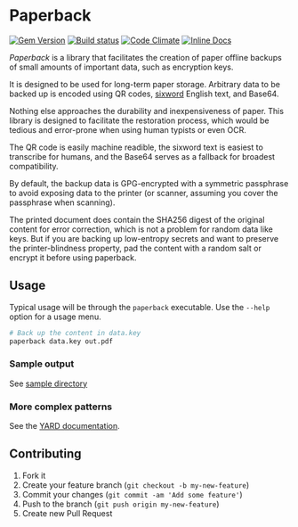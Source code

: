 # Paperback

[![Gem Version](https://badge.fury.io/rb/paperback.svg)](https://rubygems.org/gems/paperback)
[![Build status](https://travis-ci.org/ab/paperback.svg)](https://travis-ci.org/ab/paperback)
[![Code Climate](https://codeclimate.com/github/ab/paperback.svg)](https://codeclimate.com/github/ab/paperback)
[![Inline Docs](http://inch-ci.org/github/ab/paperback.svg?branch=master)](http://www.rubydoc.info/github/ab/paperback/master)

*Paperback* is a library that facilitates the creation of paper offline backups
of small amounts of important data, such as encryption keys.

It is designed to be used for long-term paper storage. Arbitrary data to be
backed up is encoded using QR codes,
[sixword](https://github.com/ab/sixword) English text, and Base64.

Nothing else approaches the durability and inexpensiveness of paper. This
library is designed to facilitate the restoration process, which would be
tedious and error-prone when using human typists or even OCR.

The QR code is easily machine readible, the sixword text is easiest to
transcribe for humans, and the Base64 serves as a fallback for broadest
compatibility.

By default, the backup data is GPG-encrypted with a symmetric passphrase to
avoid exposing data to the printer (or scanner, assuming you cover the
passphrase when scanning).

The printed document does contain the SHA256 digest of the original content for
error correction, which is not a problem for random data like keys. But if you
are backing up low-entropy secrets and want to preserve the printer-blindness
property, pad the content with a random salt or encrypt it before using
paperback.

## Usage

Typical usage will be through the `paperback` executable. Use the `--help`
option for a usage menu.

```sh
# Back up the content in data.key
paperback data.key out.pdf
```

### Sample output

See [sample directory](./sample)


### More complex patterns

See the [YARD documentation](http://www.rubydoc.info/github/ab/paperback/master).

## Contributing

1. Fork it
2. Create your feature branch (`git checkout -b my-new-feature`)
3. Commit your changes (`git commit -am 'Add some feature'`)
4. Push to the branch (`git push origin my-new-feature`)
5. Create new Pull Request
